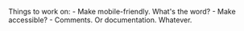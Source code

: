 Things to work on:
	-	Make mobile-friendly. What's the word?
	-	Make accessible?
	- Comments. Or documentation. Whatever.